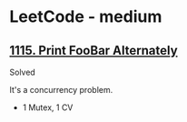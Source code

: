 # LeetCode - medium

## [1115. Print FooBar Alternately](https://leetcode.com/problems/print-foobar-alternately)

Solved

It's a concurrency problem.

- 1 Mutex, 1 CV
